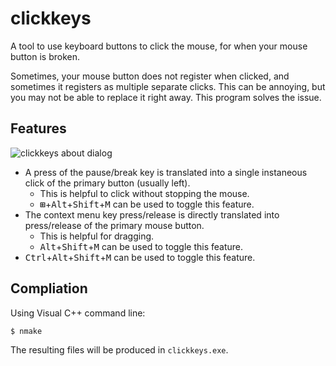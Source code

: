 # clickkeys

A tool to use keyboard buttons to click the mouse, for when your mouse button is broken.

Sometimes, your mouse button does not register when clicked, and sometimes it registers
as multiple separate clicks. This can be annoying, but you may not be able to replace it
right away. This program solves the issue.

## Features

![clickkeys about dialog](https://quantum2.xyz/wp-content/uploads/2017/07/clickkeys.png)

* A press of the pause/break key is translated into a single instaneous click of the primary button (usually left).
    * This is helpful to click without stopping the mouse.
    * <kbd>**⊞**</kbd>+<kbd>Alt</kbd>+<kbd>Shift</kbd>+<kbd>M</kbd> can be used to toggle this feature.
* The context menu key press/release is directly translated into press/release of the primary mouse button.
    * This is helpful for dragging.
    * <kbd>Alt</kbd>+<kbd>Shift</kbd>+<kbd>M</kbd> can be used to toggle this feature.
* <kbd>Ctrl</kbd>+<kbd>Alt</kbd>+<kbd>Shift</kbd>+<kbd>M</kbd> can be used to toggle this feature.

## Compliation

Using Visual C++ command line:

```
$ nmake
```

The resulting files will be produced in `clickkeys.exe`.
